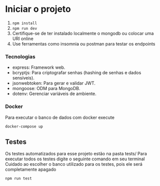 # Iniciar o projeto
1. `npm install`
2. `npm run dev`
3. Certifique-se de ter instalado localmente o mongodb ou colocar uma URI online
4. Use ferramentas como insomnia ou postman para testar os endpoints

### Tecnologias
- express: Framework web.
- bcryptjs: Para criptografar senhas (hashing de senhas e dados sensíveis).
- jsonwebtoken: Para gerar e validar JWT.
- mongoose: ODM para MongoDB.
- dotenv: Gerenciar variáveis de ambiente.

### Docker
Para executar o banco de dados com docker execute
```bash
docker-compose up
```

## Testes
Os testes automatizados para esse projeto estão na pasta tests/
Para executar todos os testes digite o seguinte comando em seu terminal
Cuidado ao escolher o banco utilizado para os testes, pois ele será completamente apagado
```bash
npm run test
```